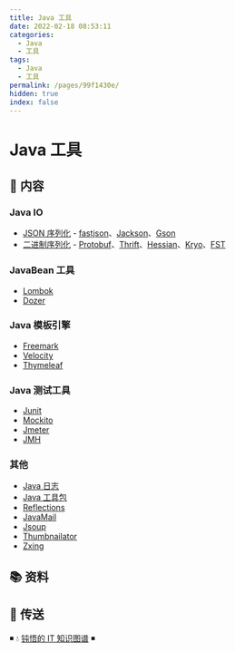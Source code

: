 ```yaml
---
title: Java 工具
date: 2022-02-18 08:53:11
categories:
  - Java
  - 工具
tags:
  - Java
  - 工具
permalink: /pages/99f1430e/
hidden: true
index: false
---
```


# Java 工具

## 📖 内容

### Java IO

- [JSON 序列化](IO/JSON序列化.md) - [fastjson](https://github.com/alibaba/fastjson)、[Jackson](https://github.com/FasterXML/jackson)、[Gson](https://github.com/google/gson)
- [二进制序列化](IO/二进制序列化.md) - [Protobuf](https://developers.google.com/protocol-buffers)、[Thrift](https://thrift.apache.org/)、[Hessian](http://hessian.caucho.com/)、[Kryo](https://github.com/EsotericSoftware/kryo)、[FST](https://github.com/RuedigerMoeller/fast-serialization)

### JavaBean 工具

- [Lombok](JavaBean/Lombok.md)
- [Dozer](JavaBean/Dozer.md)

### Java 模板引擎

- [Freemark](模板引擎/Freemark.md)
- [Velocity](模板引擎/Thymeleaf.md)
- [Thymeleaf](模板引擎/Velocity.md)

### Java 测试工具

- [Junit](测试/Junit.md)
- [Mockito](测试/Mockito.md)
- [Jmeter](测试/Jmeter.md)
- [JMH](测试/JMH.md)

### 其他

- [Java 日志](其他/Java日志.md)
- [Java 工具包](其他/Java工具包.md)
- [Reflections](其他/Reflections.md)
- [JavaMail](其他/JavaMail.md)
- [Jsoup](其他/Jsoup.md)
- [Thumbnailator](其他/Thumbnailator.md)
- [Zxing](其他/Zxing.md)

## 📚 资料

## 🚪 传送

◾ 💧 [钝悟的 IT 知识图谱](https://dunwu.github.io/waterdrop/) ◾